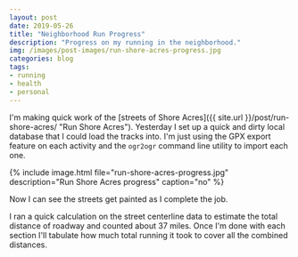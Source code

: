 ```yaml
---
layout: post
date: 2019-05-26
title: "Neighborhood Run Progress"
description: "Progress on my running in the neighborhood."
img: /images/post-images/run-shore-acres-progress.jpg
categories: blog
tags:
- running
- health
- personal
---
```


I'm making quick work of the [streets of Shore Acres]({{ site.url }}/post/run-shore-acres/ "Run Shore Acres"). Yesterday I set up a quick and dirty local database that I could load the tracks into. I'm just using the GPX export feature on each activity and the `ogr2ogr` command line utility to import each one.

{% include image.html file="run-shore-acres-progress.jpg" description="Run Shore Acres progress" caption="no" %}

Now I can see the streets get painted as I complete the job.

I ran a quick calculation on the street centerline data to estimate the total distance of roadway and counted about 37 miles. Once I'm done with each section I'll tabulate how much total running it took to cover all the combined distances.
